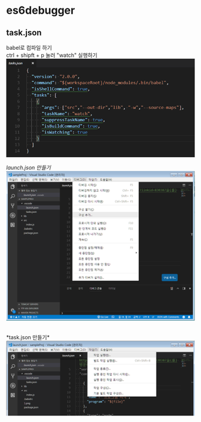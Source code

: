 # es6debugger

task.json 
------------
babel로 컴파일 하기 <br/>
ctrl + shipft + p 눌러 "watch" 실행하기 
<img src="./docs/4.png" alt="4.png"/>

*launch.json 만들기*
<img src="./docs/1.png" alt="1.png"/>

<br/>
*task.json 만들기*
<img src="./docs/2.png" alt="2.png"/>


